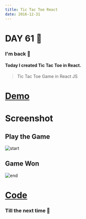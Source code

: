 ```yaml
---
title: Tic Tac Toe React
date: 2016-12-31
---
```


# DAY 61 👾 

### I'm back 💙

#### Today I created Tic Tac Toe in React.

> Tic Tac Toe Game in React JS

# [Demo](https://deadcoder0904.github.io/tic-tac-toe-react)

# Screenshot

## Play the Game

![start](http://imgur.com/D1nKzxg.png)

## Game Won

![end](http://imgur.com/QHJZhBz.png)

# [Code](https://github.com/deadcoder0904/tic-tac-toe-react)

### Till the next time 👻 